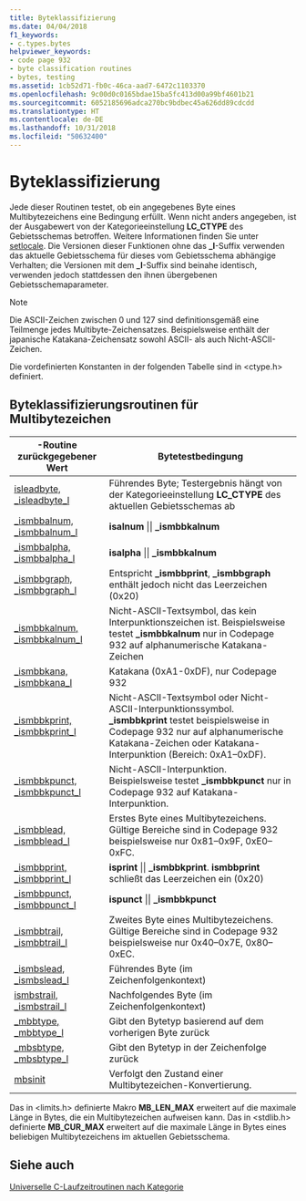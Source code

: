 ```yaml
---
title: Byteklassifizierung
ms.date: 04/04/2018
f1_keywords:
- c.types.bytes
helpviewer_keywords:
- code page 932
- byte classification routines
- bytes, testing
ms.assetid: 1cb52d71-fb0c-46ca-aad7-6472c1103370
ms.openlocfilehash: 9c00d0c0165bdae15ba5fc413d00a99bf4601b21
ms.sourcegitcommit: 6052185696adca270bc9bdbec45a626dd89cdcdd
ms.translationtype: HT
ms.contentlocale: de-DE
ms.lasthandoff: 10/31/2018
ms.locfileid: "50632400"
---
```

# <a name="byte-classification"></a>Byteklassifizierung

Jede dieser Routinen testet, ob ein angegebenes Byte eines Multibytezeichens eine Bedingung erfüllt. Wenn nicht anders angegeben, ist der Ausgabewert von der Kategorieeinstellung **LC_CTYPE** des Gebietsschemas betroffen. Weitere Informationen finden Sie unter [setlocale](../c-runtime-library/reference/setlocale-wsetlocale.md). Die Versionen dieser Funktionen ohne das **_l**-Suffix verwenden das aktuelle Gebietsschema für dieses vom Gebietsschema abhängige Verhalten; die Versionen mit dem **_l**-Suffix sind beinahe identisch, verwenden jedoch stattdessen den ihnen übergebenen Gebietsschemaparameter.

> [!NOTE]
> Die ASCII-Zeichen zwischen 0 und 127 sind definitionsgemäß eine Teilmenge jedes Multibyte-Zeichensatzes. Beispielsweise enthält der japanische Katakana-Zeichensatz sowohl ASCII- als auch Nicht-ASCII-Zeichen.

Die vordefinierten Konstanten in der folgenden Tabelle sind in \<ctype.h> definiert.

## <a name="multibyte-character-byte-classification-routines"></a>Byteklassifizierungsroutinen für Multibytezeichen

|-Routine zurückgegebener Wert|Bytetestbedingung|
|-------------|-------------------------|
|[isleadbyte, _isleadbyte_l](../c-runtime-library/reference/isleadbyte-isleadbyte-l.md)|Führendes Byte; Testergebnis hängt von der Kategorieeinstellung **LC_CTYPE** des aktuellen Gebietsschemas ab|
|[_ismbbalnum, _ismbbalnum_l](../c-runtime-library/reference/ismbbalnum-ismbbalnum-l.md)|**isalnum** &#124;&#124; **_ismbbkalnum**|
|[_ismbbalpha, _ismbbalpha_l](../c-runtime-library/reference/ismbbalpha-ismbbalpha-l.md)|**isalpha** &#124;&#124; **_ismbbkalnum**|
|[_ismbbgraph, _ismbbgraph_l](../c-runtime-library/reference/ismbbgraph-ismbbgraph-l.md)|Entspricht **_ismbbprint**, **_ismbbgraph** enthält jedoch nicht das Leerzeichen (0x20)|
|[_ismbbkalnum, _ismbbkalnum_l](../c-runtime-library/reference/ismbbkalnum-ismbbkalnum-l.md)|Nicht-ASCII-Textsymbol, das kein Interpunktionszeichen ist. Beispielsweise testet **_ismbbkalnum** nur in Codepage 932 auf alphanumerische Katakana-Zeichen|
|[_ismbbkana, _ismbbkana_l](../c-runtime-library/reference/ismbbkana-ismbbkana-l.md)|Katakana (0xA1-0xDF), nur Codepage 932|
|[_ismbbkprint, _ismbbkprint_l](../c-runtime-library/reference/ismbbkprint-ismbbkprint-l.md)|Nicht-ASCII-Textsymbol oder Nicht-ASCII-Interpunktionssymbol. **_ismbbkprint** testet beispielsweise in Codepage 932 nur auf alphanumerische Katakana-Zeichen oder Katakana-Interpunktion (Bereich: 0xA1–0xDF).|
|[_ismbbkpunct, _ismbbkpunct_l](../c-runtime-library/reference/ismbbkpunct-ismbbkpunct-l.md)|Nicht-ASCII-Interpunktion. Beispielsweise testet **_ismbbkpunct** nur in Codepage 932 auf Katakana-Interpunktion.|
|[_ismbblead, _ismbblead_l](../c-runtime-library/reference/ismbblead-ismbblead-l.md)|Erstes Byte eines Multibytezeichens. Gültige Bereiche sind in Codepage 932 beispielsweise nur 0x81–0x9F, 0xE0–0xFC.|
|[_ismbbprint, _ismbbprint_l](../c-runtime-library/reference/ismbbprint-ismbbprint-l.md)|**isprint** &#124;&#124; **_ismbbkprint**. **ismbbprint** schließt das Leerzeichen ein (0x20)|
|[_ismbbpunct, _ismbbpunct_l](../c-runtime-library/reference/ismbbpunct-ismbbpunct-l.md)|**ispunct** &#124;&#124; **_ismbbkpunct**|
|[_ismbbtrail, _ismbbtrail_l](../c-runtime-library/reference/ismbbtrail-ismbbtrail-l.md)|Zweites Byte eines Multibytezeichens. Gültige Bereiche sind in Codepage 932 beispielsweise nur 0x40–0x7E, 0x80–0xEC.|
|[_ismbslead, _ismbslead_l](../c-runtime-library/reference/ismbslead-ismbstrail-ismbslead-l-ismbstrail-l.md)|Führendes Byte (im Zeichenfolgenkontext)|
|[ismbstrail, _ismbstrail_l](../c-runtime-library/reference/ismbslead-ismbstrail-ismbslead-l-ismbstrail-l.md)|Nachfolgendes Byte (im Zeichenfolgenkontext)|
|[_mbbtype, _mbbtype_l](../c-runtime-library/reference/mbbtype-mbbtype-l.md)|Gibt den Bytetyp basierend auf dem vorherigen Byte zurück|
|[_mbsbtype, _mbsbtype_l](../c-runtime-library/reference/mbsbtype-mbsbtype-l.md)|Gibt den Bytetyp in der Zeichenfolge zurück|
|[mbsinit](../c-runtime-library/reference/mbsinit.md)|Verfolgt den Zustand einer Multibytezeichen-Konvertierung.|

Das in \<limits.h> definierte Makro **MB_LEN_MAX** erweitert auf die maximale Länge in Bytes, die ein Multibytezeichen aufweisen kann. Das in \<stdlib.h> definierte **MB_CUR_MAX** erweitert auf die maximale Länge in Bytes eines beliebigen Multibytezeichens im aktuellen Gebietsschema.

## <a name="see-also"></a>Siehe auch

[Universelle C-Laufzeitroutinen nach Kategorie](../c-runtime-library/run-time-routines-by-category.md)